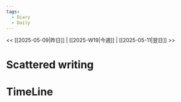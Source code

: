 ```yaml
---
tags:
  - Diary
  - Daily
---
```

<< [[2025-05-09|昨日]]  | [[2025-W19|今週]] |  [[2025-05-11|翌日]] >>

# Scattered writing

# TimeLine
